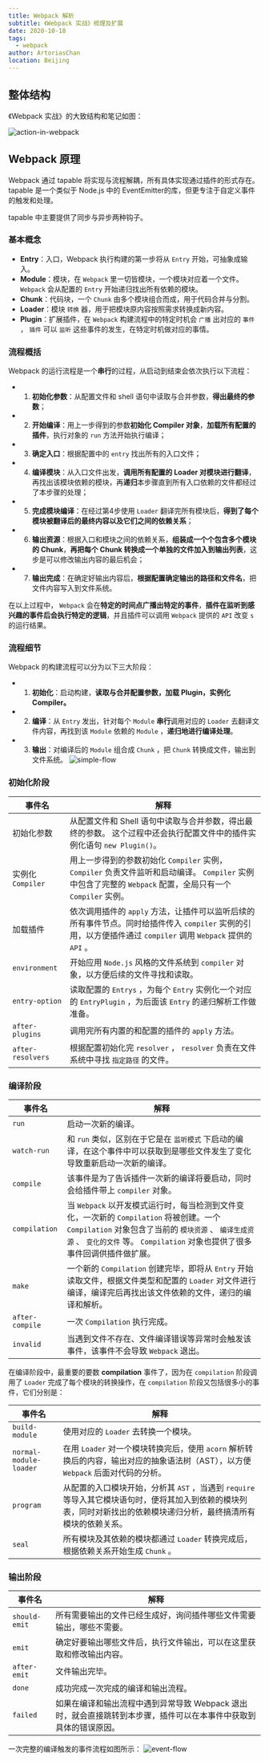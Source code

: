 ```yaml
---
title: Webpack 解析
subtitle: 《Webpack 实战》梳理及扩展
date: 2020-10-18
tags:
  - webpack
author: ArtoriasChan
location: Beijing  
---
```

## 整体结构
《Webpack 实战》的大致结构和笔记如图：

![action-in-webpack](~@assets/posts/webpack/action-in-webpack.png)
## Webpack 原理
Webpack 通过 tapable 将实现与流程解耦，所有具体实现通过插件的形式存在。tapable 是一个类似于 Node.js 中的 EventEmitter的库，但更专注于自定义事件的触发和处理。

tapable 中主要提供了同步与异步两种钩子。
### 基本概念
- **Entry**：入口，Webpack 执行构建的第一步将从 `Entry` 开始，可抽象成输入。
- **Module**：模块，在 `Webpack` 里一切皆模块，一个模块对应着一个文件。 `Webpack` 会从配置的 `Entry` 开始递归找出所有依赖的模块。
- **Chunk**：代码块，一个 `Chunk` 由多个模块组合而成，用于代码合并与分割。
- **Loader**：模块 `转换` 器，用于把模块原内容按照需求转换成新内容。
- **Plugin**：扩展插件，在 `Webpack` 构建流程中的特定时机会 `广播` 出对应的 `事件` ， `插件` 可以 `监听` 这些事件的发生，在特定时机做对应的事情。
### 流程概括
Webpack 的运行流程是一个**串行**的过程，从启动到结束会依次执行以下流程：
* 1. **初始化参数**：从配置文件和 shell 语句中读取与合并参数，**得出最终的参数**；
* 2. **开始编译**：用上一步得到的参数**初始化 Compiler 对象**，**加载所有配置的插件**，执行对象的 `run` 方法开始执行编译；
* 3. **确定入口**：根据配置中的 `entry` 找出所有的入口文件；
* 4. **编译模块**：从入口文件出发，**调用所有配置的 Loader 对模块进行翻译**，再找出该模块依赖的模块，再**递归**本步骤直到所有入口依赖的文件都经过了本步骤的处理；
* 5. **完成模块编译**：在经过第4步使用 `Loader` 翻译完所有模块后，**得到了每个模块被翻译后的最终内容以及它们之间的依赖关系**；
* 6. **输出资源**：根据入口和模块之间的依赖关系，**组装成一个个包含多个模块的 Chunk**，**再把每个 Chunk 转换成一个单独的文件加入到输出列表**，这步是可以修改输出内容的最后机会；
* 7. **输出完成**：在确定好输出内容后，**根据配置确定输出的路径和文件名**，把文件内容写入到文件系统。

在以上过程中， `Webpack` 会在**特定的时间点广播出特定的事件**，**插件在监听到感兴趣的事件后会执行特定的逻辑**，并且插件可以调用 `Webpack` 提供的 `API` 改变 `s` 的运行结果。
### 流程细节
Webpack 的构建流程可以分为以下三大阶段：
* 1. **初始化**：启动构建，**读取与合并配置参数，加载 Plugin，实例化 Compiler。**
* 2. **编译**：从 `Entry` 发出，针对每个 `Module` **串行**调用对应的 `Loader` 去翻译文件内容，再找到该 `Module` 依赖的 `Module` ，**递归地进行编译处理**。
* 3. **输出**：对编译后的 `Module` 组合成 `Chunk` ，把 `Chunk` 转换成文件，输出到文件系统。
![simple-flow](~@assets/posts/webpack/simple-flow.png)
### 初始化阶段
| 事件名          | 解释                                                         |
| --------------- | ------------------------------------------------------------ |
| 初始化参数      | 从配置文件和 Shell 语句中读取与合并参数，得出最终的参数。 这个过程中还会执行配置文件中的插件实例化语句 `new Plugin()`。 |
| 实例化 `Compiler` | 用上一步得到的参数初始化 `Compiler` 实例， `Compiler` 负责文件监听和启动编译。 `Compiler` 实例中包含了完整的 `Webpack` 配置，全局只有一个 `Compiler` 实例。 |
| 加载插件        | 依次调用插件的 `apply` 方法，让插件可以监听后续的所有事件节点。同时给插件传入 `compiler` 实例的引用，以方便插件通过 `compiler` 调用 `Webpack` 提供的 `API` 。 |
| `environment`     | 开始应用 `Node.js` 风格的文件系统到 `compiler` 对象，以方便后续的文件寻找和读取。 |
| `entry-option`    | 读取配置的 `Entrys` ，为每个 `Entry` 实例化一个对应的 `EntryPlugin` ，为后面该 `Entry` 的递归解析工作做准备。 |
| `after-plugins`   | 调用完所有内置的和配置的插件的 `apply` 方法。                  |
| `after-resolvers` | 根据配置初始化完 `resolver` ， `resolver` 负责在文件系统中寻找 `指定路径` 的文件。 |
### 编译阶段
| 事件名        | 解释                                                         |
| ------------- | ------------------------------------------------------------ |
| `run`           | 启动一次新的编译。                                           |
| `watch-run`     | 和 `run` 类似，区别在于它是在 `监听模式` 下启动的编译，在这个事件中可以获取到是哪些文件发生了变化导致重新启动一次新的编译。 |
| `compile`       | 该事件是为了告诉插件一次新的编译将要启动，同时会给插件带上 `compiler` 对象。 |
| `compilation`   | 当 `Webpack` 以开发模式运行时，每当检测到文件变化，一次新的 `Compilation` 将被创建。一个 `Compilation` 对象包含了当前的 `模块资源` 、 `编译生成资源` 、 `变化的文件` 等。 `Compilation` 对象也提供了很多事件回调供插件做扩展。 |
| `make`          | 一个新的 `Compilation` 创建完毕，即将从 `Entry` 开始读取文件，根据文件类型和配置的 `Loader` 对文件进行编译，编译完后再找出该文件依赖的文件，递归的编译和解析。 |
| `after-compile` | 一次 `Compilation` 执行完成。                                  |
| `invalid`       | 当遇到文件不存在、文件编译错误等异常时会触发该事件，该事件不会导致 `Webpack` 退出。 |

在编译阶段中，最重要的要数 **compilation** 事件了，因为在 `compilation` 阶段调用了 `Loader` 完成了每个模块的转换操作，在 `compilation` 阶段又包括很多小的事件，它们分别是：

| 事件名               | 解释                                                         |
| -------------------- | ------------------------------------------------------------ |
| `build-module`         | 使用对应的 `Loader` 去转换一个模块。                           |
| `normal-module-loader` | 在用 `Loader` 对一个模块转换完后，使用 `acorn` 解析转换后的内容，输出对应的抽象语法树（AST），以方便 `Webpack` 后面对代码的分析。 |
| `program`              | 从配置的入口模块开始，分析其 `AST` ，当遇到 `require` 等导入其它模块语句时，便将其加入到依赖的模块列表，同时对新找出的依赖模块递归分析，最终搞清所有模块的依赖关系。 |
| `seal`                 | 所有模块及其依赖的模块都通过 `Loader` 转换完成后，根据依赖关系开始生成 `Chunk` 。 |

### 输出阶段
| 事件名      | 解释                                                         |
| ----------- | ------------------------------------------------------------ |
| `should-emit` | 所有需要输出的文件已经生成好，询问插件哪些文件需要输出，哪些不需要。 |
| `emit`        | 确定好要输出哪些文件后，执行文件输出，可以在这里获取和修改输出内容。 |
| `after-emit`  | 文件输出完毕。                                               |
| `done`        | 成功完成一次完成的编译和输出流程。                           |
| `failed`      | 如果在编译和输出流程中遇到异常导致 Webpack 退出时，就会直接跳转到本步骤，插件可以在本事件中获取到具体的错误原因。 |

一次完整的编译触发的事件流程如图所示：
![event-flow](~@assets/posts/webpack/event-flow.png)
